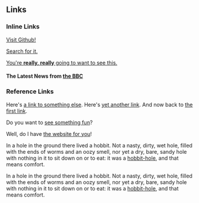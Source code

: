 ## Links

### Inline Links

[Visit Github!](www.github.com)

[Search for it.](www.google.com)

[You're **really, really** going to want to see this.](www.dailykitten.com)

#### The Latest News from [the BBC](www.bbc.com/news)


### Reference Links

Here's [a link to something else][another place].
Here's [yet another link][another-link].
And now back to [the first link][another place].

[another place]: www.github.com

[another-link]: www.google.com

Do you want to [see something fun][a fun place]?

Well, do I have [the website for you][another fun place]!


[a fun place]: www.zombo.com

[another fun place]: www.stumbleupon.com


In a hole in the ground there lived a hobbit. Not a nasty, dirty, wet hole, filled with the ends
of worms and an oozy smell, nor yet a dry, bare, sandy hole with nothing in it to sit down on or to
eat: it was a [hobbit-hole](https://en.wikipedia.org/wiki/Hobbit#Lifestyle "Hobbit lifestyles"), and that means comfort.


In a hole in the ground there lived a hobbit. Not a nasty, dirty, wet hole, filled with the ends
of worms and an oozy smell, nor yet a dry, bare, sandy hole with nothing in it to sit down on or to
eat: it was a [hobbit-hole][1], and that means comfort.

[1]: <https://en.wikipedia.org/wiki/Hobbit#Lifestyle> "Hobbit lifestyles"
